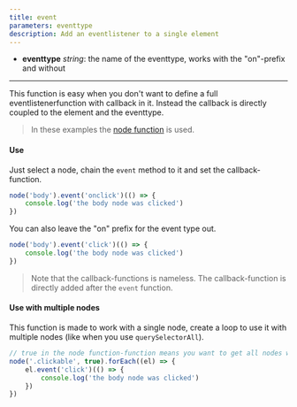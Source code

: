 ```yaml
---
title: event
parameters: eventtype
description: Add an eventlistener to a single element
---
```


- **eventtype** *string*: the name of the eventtype, works with the "on"-prefix and without

---

This function is easy when you don't want to define a full eventlistenerfunction with callback in it. Instead the callback is directly coupled to the element and the eventtype.

> In these examples the [node function](#node) is used.

#### Use

Just select a node, chain the ```event``` method to it and set the callback-function.
```js
node('body').event('onclick')(() => {
    console.log('the body node was clicked')
})
```

You can also leave the "on" prefix for the event type out.
```js
node('body').event('click')(() => {
    console.log('the body node was clicked')
})
```

> Note that the callback-functions is nameless. The callback-function is directly added after the ```event``` function.

#### Use with multiple nodes
This function is made to work with a single node, create a loop to use it with multiple nodes (like when you use ```querySelectorAll```).
```js
// true in the node function-function means you want to get all nodes with this selector
node('.clickable', true).forEach((el) => {
    el.event('click')(() => {
        console.log('the body node was clicked')
    })
})
```